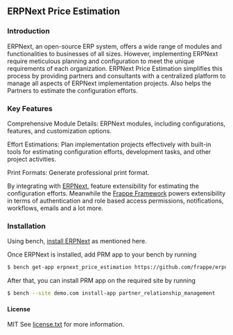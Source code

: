## ERPNext Price Estimation

### Introduction
ERPNext, an open-source ERP system, offers a wide range of modules and functionalities to businesses of all sizes. However, implementing ERPNext require meticulous planning and configuration to meet the unique requirements of each organization. ERPNext Price Estimation simplifies this process by providing partners and consultants with a centralized platform to manage all aspects of ERPNext implementation projects. Also helps the Partners to estimate the configuration efforts. 
### Key Features
Comprehensive Module Details: ERPNext modules, including configurations, features, and customization options.

Effort Estimations: Plan implementation projects effectively with built-in tools for estimating configuration efforts, development tasks, and other project activities.

Print Formats: Generate professional print format.



By integrating with [ERPNext](https://github.com/frappe/erpnext), feature extensibility for estimating the configuration efforts. Meanwhile the [Frappe Framework](https://github.com/frappe/frappe) powers extensibility in terms of authentication and role based access permissions, notifications, workflows, emails and a lot more.

### Installation

Using bench, [install ERPNext](https://github.com/frappe/bench#installation) as mentioned here.

Once ERPNext is installed, add PRM app to your bench by running

```sh
$ bench get-app erpnext_price_estimation https://github.com/frappe/erpnext_price_estimation.git
```

After that, you can install PRM app on the required site by running

```sh
$ bench --site demo.com install-app partner_relationship_management
```

#### License

MIT See [license.txt](https://github.com/frappe/partner_relationship_management/blob/main/license.txt) for more information.

